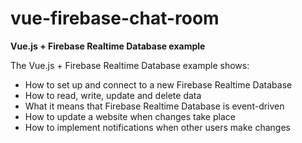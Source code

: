 # vue-firebase-chat-room

**Vue.js + Firebase Realtime Database example**

The Vue.js + Firebase Realtime Database example shows:
- How to set up and connect to a new Firebase Realtime Database
- How to read, write, update and delete data
- What it means that Firebase Realtime Database is event-driven
- How to update a website when changes take place
- How to implement notifications when other users make changes